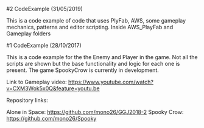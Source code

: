 #2 CodeExample (31/05/2019)

This is a code example of code that uses PlyFab, AWS, some gameplay mechanics, patterns and editor scripting.
Inside AWS_PlayFab and Gameplay folders

#1 CodeExample (28/10/2017)

This is a code example for the the Enemy and Player in the game. Not all the scripts are shown
but the base functionality and logic for each one is present. The game SpookyCrow is currently in
development.

Link to Gameplay video: https://www.youtube.com/watch?v=CXM3Wok5x0Q&feature=youtu.be

Repository links:

Alone in Space: https://github.com/mono26/GGJ2018-2
Spooky Crow: https://github.com/mono26/Spooky